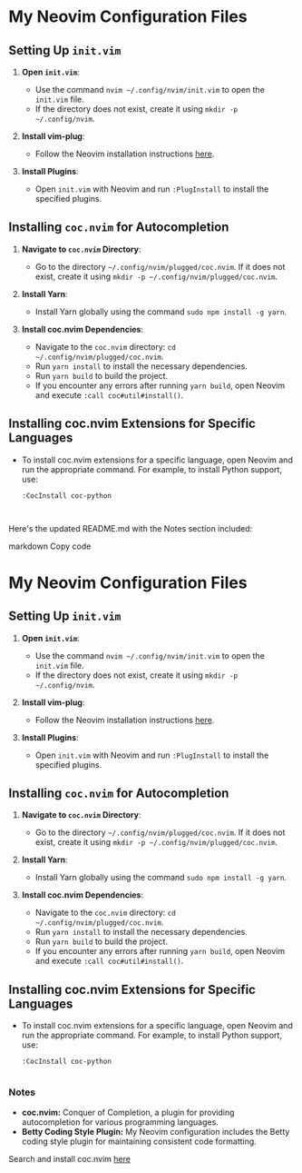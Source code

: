 # My Neovim Configuration Files

## Setting Up `init.vim`

1. **Open `init.vim`**: 
   - Use the command `nvim ~/.config/nvim/init.vim` to open the `init.vim` file.
   - If the directory does not exist, create it using `mkdir -p ~/.config/nvim`.

2. **Install vim-plug**: 
   - Follow the Neovim installation instructions [here](https://github.com/junegunn/vim-plug).

3. **Install Plugins**:
   - Open `init.vim` with Neovim and run `:PlugInstall` to install the specified plugins.

## Installing `coc.nvim` for Autocompletion

1. **Navigate to `coc.nvim` Directory**:
   - Go to the directory `~/.config/nvim/plugged/coc.nvim`. If it does not exist, create it using `mkdir -p ~/.config/nvim/plugged/coc.nvim`.

2. **Install Yarn**:
   - Install Yarn globally using the command `sudo npm install -g yarn`.

3. **Install coc.nvim Dependencies**:
   - Navigate to the `coc.nvim` directory: `cd ~/.config/nvim/plugged/coc.nvim`.
   - Run `yarn install` to install the necessary dependencies.
   - Run `yarn build` to build the project.
   - If you encounter any errors after running `yarn build`, open Neovim and execute `:call coc#util#install()`.

## Installing coc.nvim Extensions for Specific Languages

- To install coc.nvim extensions for a specific language, open Neovim and run the appropriate command. For example, to install Python support, use:
  ```vim
  :CocInstall coc-python



Here's the updated README.md with the Notes section included:

markdown
Copy code
# My Neovim Configuration Files

## Setting Up `init.vim`

1. **Open `init.vim`**: 
   - Use the command `nvim ~/.config/nvim/init.vim` to open the `init.vim` file.
   - If the directory does not exist, create it using `mkdir -p ~/.config/nvim`.

2. **Install vim-plug**: 
   - Follow the Neovim installation instructions [here](https://github.com/junegunn/vim-plug).

3. **Install Plugins**:
   - Open `init.vim` with Neovim and run `:PlugInstall` to install the specified plugins.

## Installing `coc.nvim` for Autocompletion

1. **Navigate to `coc.nvim` Directory**:
   - Go to the directory `~/.config/nvim/plugged/coc.nvim`. If it does not exist, create it using `mkdir -p ~/.config/nvim/plugged/coc.nvim`.

2. **Install Yarn**:
   - Install Yarn globally using the command `sudo npm install -g yarn`.

3. **Install coc.nvim Dependencies**:
   - Navigate to the `coc.nvim` directory: `cd ~/.config/nvim/plugged/coc.nvim`.
   - Run `yarn install` to install the necessary dependencies.
   - Run `yarn build` to build the project.
   - If you encounter any errors after running `yarn build`, open Neovim and execute `:call coc#util#install()`.

## Installing coc.nvim Extensions for Specific Languages

- To install coc.nvim extensions for a specific language, open Neovim and run the appropriate command. For example, to install Python support, use:
  ```vim
  :CocInstall coc-python

  
### Notes
- **coc.nvim:** Conquer of Completion, a plugin for providing autocompletion for various programming languages.
- **Betty Coding Style Plugin:** My Neovim configuration includes the Betty coding style plugin for maintaining consistent code formatting.

Search and install coc.nvim [here](https://stackoverflow.com/questions/69841916/neovim-coc-nvim-build-inderx-js-not-found-please-install-dependencies-and-com)
